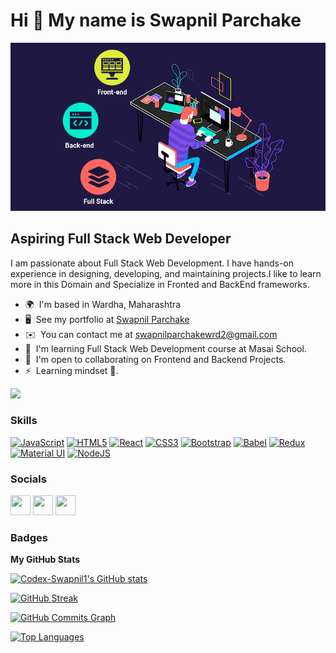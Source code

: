 Hi 👋 My name is Swapnil Parchake
=================================


![](https://github.com/Codex-Swapnil1/PortFolio/blob/main/Full-Stack-Development-Featured-Image-LevelFive-Solutions.gif)

Aspiring Full Stack Web Developer
---------------------------------

I am passionate about Full Stack Web Development. I have hands-on experience in designing, developing, and maintaining projects.I like to learn more in this Domain and Specialize in Fronted and BackEnd frameworks.

* 🌍  I'm based in Wardha, Maharashtra
* 🖥️  See my portfolio at [Swapnil Parchake](https://codex-swapnil1.github.io)
* ✉️  You can contact me at [swapnilparchakewrd2@gmail.com](mailto:swapnilparchakewrd2@gmail.com)
* 🧠  I'm learning Full Stack Web Development course at Masai School.
* 🤝  I'm open to collaborating on Frontend and Backend Projects.
* ⚡  Learning mindset 🧠.

<a href="https://www.github.com/Codex-Swapnil1" target="_blank" rel="noreferrer"><img
src="https://img.shields.io/github/followers/Codex-Swapnil1?logo=github&style=for-the-badge&color=0891b2&labelColor=1c1917" /></a>

### Skills

<p align="left">
<a href="https://developer.mozilla.org/en-US/docs/Web/JavaScript" target="_blank" rel="noreferrer"><img src="https://raw.githubusercontent.com/danielcranney/readme-generator/main/public/icons/skills/javascript-colored.svg" width="36" height="36" alt="JavaScript" /></a>
<a href="https://developer.mozilla.org/en-US/docs/Glossary/HTML5" target="_blank" rel="noreferrer"><img src="https://raw.githubusercontent.com/danielcranney/readme-generator/main/public/icons/skills/html5-colored.svg" width="36" height="36" alt="HTML5" /></a>
<a href="https://reactjs.org/" target="_blank" rel="noreferrer"><img src="https://raw.githubusercontent.com/danielcranney/readme-generator/main/public/icons/skills/react-colored.svg" width="36" height="36" alt="React" /></a>
<a href="https://www.w3.org/TR/CSS/#css" target="_blank" rel="noreferrer"><img src="https://raw.githubusercontent.com/danielcranney/readme-generator/main/public/icons/skills/css3-colored.svg" width="36" height="36" alt="CSS3" /></a>
<a href="https://getbootstrap.com/" target="_blank" rel="noreferrer"><img src="https://raw.githubusercontent.com/danielcranney/readme-generator/main/public/icons/skills/bootstrap-colored.svg" width="36" height="36" alt="Bootstrap" /></a>
<a href="https://babeljs.io/" target="_blank" rel="noreferrer"><img src="https://raw.githubusercontent.com/danielcranney/readme-generator/main/public/icons/skills/babel-colored.svg" width="36" height="36" alt="Babel" /></a>
<a href="https://redux.js.org/" target="_blank" rel="noreferrer"><img src="https://raw.githubusercontent.com/danielcranney/readme-generator/main/public/icons/skills/redux-colored.svg" width="36" height="36" alt="Redux" /></a>
<a href="https://mui.com/" target="_blank" rel="noreferrer"><img src="https://raw.githubusercontent.com/danielcranney/readme-generator/main/public/icons/skills/materialui-colored.svg" width="36" height="36" alt="Material UI" /></a>
<a href="https://nodejs.org/en/" target="_blank" rel="noreferrer"><img src="https://raw.githubusercontent.com/danielcranney/readme-generator/main/public/icons/skills/nodejs-colored.svg" width="36" height="36" alt="NodeJS" /></a>
</p>


### Socials
 <p align="left"> <a href="https://www.github.com/Codex-Swapnil1" target="_blank" rel="noreferrer"><img src="https://raw.githubusercontent.com/danielcranney/readme-generator/main/public/icons/socials/github.svg" width="32" height="32" /></a> <a href="https://www.linkedin.com/in/swapnilparchake" target="_blank" rel="noreferrer"><img src="https://raw.githubusercontent.com/danielcranney/readme-generator/main/public/icons/socials/linkedin.svg" width="32" height="32" /></a> <a href="https://www.stackoverflow.com/users/19224937/swapnil-parchake" target="_blank" rel="noreferrer"><img src="https://raw.githubusercontent.com/danielcranney/readme-generator/main/public/icons/socials/stackoverflow.svg" width="32" height="32" /></a></p>

### Badges

<b>My GitHub Stats</b>

<a href="http://www.github.com/Codex-Swapnil1"><img src="https://github-readme-stats.vercel.app/api?username=Codex-Swapnil1&show_icons=true&hide=&count_private=true&title_color=0891b2&text_color=ffffff&icon_color=0891b2&bg_color=1c1917&hide_border=true&show_icons=true" alt="Codex-Swapnil1's GitHub stats" /></a>

[![GitHub Streak](https://streak-stats.demolab.com?user=Codex-Swapnil1&theme=dark)](https://git.io/streak-stats)

<a href="http://www.github.com/Codex-Swapnil1"><img src="https://github-readme-activity-graph.cyclic.app/graph?username=Codex-Swapnil1&bg_color=1c1917&color=ffffff&line=0891b2&point=ffffff&area_color=1c1917&area=true&hide_border=true&custom_title=GitHub%20Commits%20Graph" alt="GitHub Commits Graph" /></a>

<a href="https://github.com/Codex-Swapnil1" align="left"><img src="https://github-readme-stats.vercel.app/api/top-langs/?username=Codex-Swapnil1&langs_count=10&title_color=0891b2&text_color=ffffff&icon_color=0891b2&bg_color=1c1917&hide_border=true&locale=en&custom_title=Top%20%Languages" alt="Top Languages" /></a>

